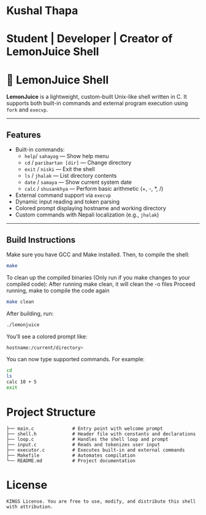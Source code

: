 # Kushal Thapa

# Student | Developer | Creator of LemonJuice Shell

# 🍋 LemonJuice Shell

**LemonJuice** is a lightweight, custom-built Unix-like shell written in C. It supports both built-in commands and external program execution using `fork` and `execvp`.

---

## Features

- Built-in commands:
  - `help`/ `sahayog` — Show help menu
  - `cd` / `paribartan [dir]` — Change directory
  - `exit` / `niski` — Exit the shell
  - `ls` / `jhalak` — List directory contents
  - `date` / `samaya` — Show current system date
  - `calc` / `shusankhya` — Perform basic arithmetic (+, -, \*, /)
- External command support via `execvp`
- Dynamic input reading and token parsing
- Colored prompt displaying hostname and working directory
- Custom commands with Nepali localization (e.g., `jhalak`)

---

## Build Instructions

Make sure you have GCC and Make installed. Then, to compile the shell:

```bash
make
```

To clean up the compiled binaries (Only run if you make changes to your compiled code):
After running make clean, it will clean the -o files
Proceed running, make to compile the code again

```bash
make clean
```

After building, run:

```bash
./lemonjuice
```

You’ll see a colored prompt like:

```bash
hostname:/current/directory>
```

You can now type supported commands. For example:

```bash
cd
ls
calc 10 + 5
exit
```

# Project Structure

```
├── main.c              # Entry point with welcome prompt
├── shell.h             # Header file with constants and declarations
├── loop.c              # Handles the shell loop and prompt
├── input.c             # Reads and tokenizes user input
├── executor.c          # Executes built-in and external commands
├── Makefile            # Automates compilation
└── README.md           # Project documentation
```

# License

```
KINGS License. You are free to use, modify, and distribute this shell with attribution.
```
